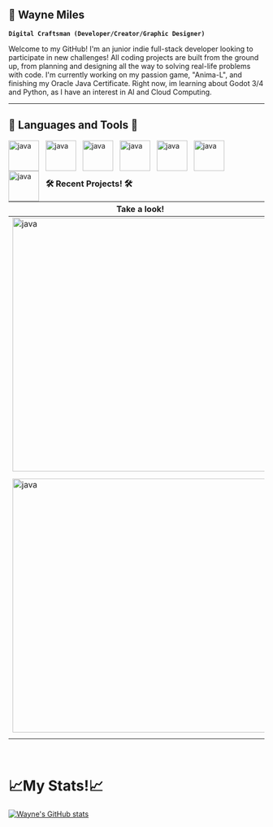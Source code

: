 

## 🥳 Wayne Miles

**`Digital Craftsman (Developer/Creator/Graphic Designer)`**

<p>Welcome to my GitHub! I'm an junior indie full-stack developer looking to participate in new challenges! All coding projects are built from the ground up, from planning and designing all the way to solving real-life problems with code. I'm currently working on my passion game, "Anima-L", and finishing my Oracle Java Certificate. Right now, im learning about Godot 3/4 and Python, as I have an interest in AI and Cloud Computing.</p>

---

## 🧰 Languages and Tools 🧰 
 <img align= "left" alt="java" width="60px" style="padding-right:10px;" src="https://cdn.jsdelivr.net/gh/devicons/devicon@latest/icons/java/java-original.svg" />
 <img align= "left" alt="java" width="60px" style="padding-right:10px;" src="https://cdn.jsdelivr.net/gh/devicons/devicon@latest/icons/cplusplus/cplusplus-original.svg" />
 <img align= "left" alt="java" width="60px" style="padding-right:10px;" src="https://cdn.jsdelivr.net/gh/devicons/devicon@latest/icons/python/python-original.svg" />
 <img align= "left" alt="java" width="60px" style="padding-right:10px;" src="https://cdn.jsdelivr.net/gh/devicons/devicon@latest/icons/html5/html5-original.svg" />
 <img align= "left" alt="java" width="60px" style="padding-right:10px;" src="https://cdn.jsdelivr.net/gh/devicons/devicon@latest/icons/css3/css3-original.svg" />
 <img align= "left" alt="java" width="60px" style="padding-right:10px;" src="https://cdn.jsdelivr.net/gh/devicons/devicon@latest/icons/git/git-original-wordmark.svg" />
 <img align= "left" alt="java" width="60px" style="padding-right:10px;" src="https://cdn.jsdelivr.net/gh/devicons/devicon@latest/icons/github/github-original-wordmark.svg" />

<br>
<br>
<br>

### 🛠 Recent Projects! 🛠
 
  |Take a look!|Enjoy!|
  |----------|-----------|
  |<a class="outside-link" href="https://codepen.io/WayneMilesIII/pen/XWYRNVw"><img align= "left" alt="java" width="500px" src="https://shots.codepen.io/WayneMilesIII/pen/XWYRNVw-1280.jpg?version=1668201106"></a> | <a href="https://codepen.io/WayneMilesIII/pen/xxzdRWb"><img align= "left" alt="java" width="500px" src="https://shots.codepen.io/WayneMilesIII/pen/PoambRJ-1280.jpg?version=1668201285"></a> |
  |<a href="https://codepen.io/WayneMilesIII/pen/xxzdRWb"> <img align= "left" alt="java" width="500px" src="https://shots.codepen.io/WayneMilesIII/pen/xxzdRWb-1280.jpg?version=1668201209"> </a> | <a href="https://codepen.io/WayneMilesIII/pen/eYKWBMo"><p class="description"> <img align= "left" alt="java" width="500px" src="https://shots.codepen.io/WayneMilesIII/pen/eYKWBMo-1280.jpg?version=1668201476"> </a> |


<br> 

#  📈My Stats!📈

[![Wayne's GitHub stats](https://github-readme-stats.vercel.app/api?username=WayneMilesIII)](https://github.com/anuraghazra/github-readme-stats)

<!--
**WayneMilesIII/WayneMilesIII** is a ✨ _special_ ✨ repository because its `README.md` (this file) appears on your GitHub profile.
![coding-animated-laptop-flow-stream-ja04010rm5o68zfk](https://github.com/user-attachments/assets/d692d8f7-4df3-4ac3-84f3-1431632caa69)
![68747470733a2f2f63646e2e6472696262626c652e636f6d2f75736572732f3733303730332f73637265656e73686f74732f363538313234332f6176656e746f2e676966](https://github.com/user-attachments/assets/12a160aa-b5dd-48ba-aa29-98c8d0b2c800)
Here are some ideas to get you started:

- 🔭 I’m currently working on ...
- 🌱 I’m currently learning ...
- 👯 I’m looking to collaborate on ...
- 🤔 I’m looking for help with ...
- 💬 Ask me about ...
- 📫 How to reach me: ...
- 😄 Pronouns: ...
- ⚡ Fun fact: ...
-->
